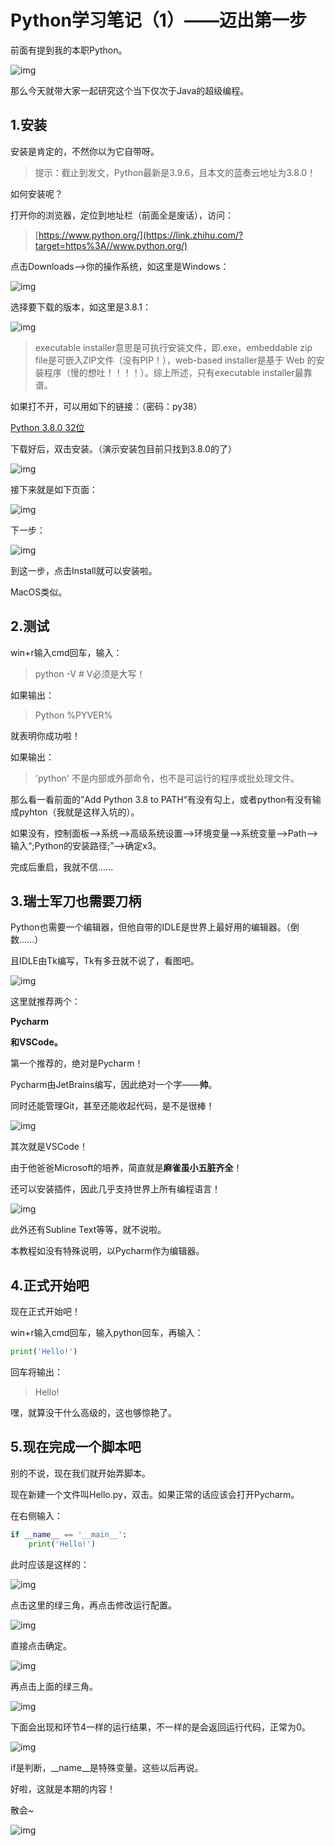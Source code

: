 # Python学习笔记（1）——迈出第一步

前面有提到我的本职Python。

![img](https://pic4.zhimg.com/80/v2-17f74c61c8e84eb0b4d13d2c61022617_720w.jpg)

那么今天就带大家一起研究这个当下仅次于Java的超级编程。

## 1.安装

安装是肯定的，不然你以为它自带呀。

> 提示：截止到发文，Python最新是3.9.6，且本文的蓝奏云地址为3.8.0！

如何安装呢？

打开你的浏览器，定位到地址栏（前面全是废话），访问：

> [https://www.python.org/](https://link.zhihu.com/?target=https%3A//www.python.org/)

点击Downloads-->你的操作系统，如这里是Windows：

![img](https://pic1.zhimg.com/80/v2-e29f03088694aacb6d78f9c2d4b48bf4_720w.jpg)

选择要下载的版本，如这里是3.8.1：

![img](https://pic2.zhimg.com/80/v2-c5d757c62d181a66afec8db50bff1989_720w.jpg)

> executable installer意思是可执行安装文件，即.exe，embeddable zip file是可嵌入ZIP文件（没有PIP！），web-based installer是基于 Web 的安装程序（慢的想吐！！！！）。综上所述，只有executable installer最靠谱。

如果打不开，可以用如下的链接：（密码：py38）

[Python 3.8.0 32位](kangzexi.lanzoui.com/iCir5sf2ckh)

下载好后，双击安装。（演示安装包目前只找到3.8.0的了）

![img](https://pic3.zhimg.com/80/v2-3073c5ec0225c59ab5a51a3d2f2be142_720w.jpg)

接下来就是如下页面：

![img](https://pic1.zhimg.com/80/v2-a3baa2325412819cbec5c7001c8eb728_720w.jpg)

下一步：

![img](https://pic4.zhimg.com/80/v2-8bfd93a65bae43536e1192ac9fe8af3f_720w.jpg)

到这一步，点击Install就可以安装啦。

MacOS类似。

## 2.测试

win+r输入cmd回车，输入：

> python -V # V必须是大写！

如果输出：

> Python %PYVER%

就表明你成功啦！

如果输出：

> 'python' 不是内部或外部命令，也不是可运行的程序或批处理文件。

那么看一看前面的”Add Python 3.8 to PATH“有没有勾上，或者python有没有输成pyhton（我就是这样入坑的）。

如果没有，控制面板-->系统-->高级系统设置-->环境变量-->系统变量-->Path-->输入“;Python的安装路径;”-->确定x3。

完成后重启，我就不信......

## 3.瑞士军刀也需要刀柄

Python也需要一个编辑器，但他自带的IDLE是世界上最好用的编辑器。（倒数......）

且IDLE由Tk编写，Tk有多丑就不说了，看图吧。

![img](https://pic1.zhimg.com/80/v2-d2d7294f2d2c61da89f2d6c625ce8370_720w.jpg)

这里就推荐两个：

**Pycharm**

**和VSCode。**

第一个推荐的，绝对是Pycharm！

Pycharm由JetBrains编写，因此绝对一个字——**帅**。

同时还能管理Git，甚至还能收起代码，是不是很棒！

![img](https://pic3.zhimg.com/80/v2-a2ced9a3c58d2b27d87df0a12b40dd4a_720w.jpg)

其次就是VSCode！

由于他爸爸Microsoft的培养，简直就是**麻雀虽小五脏齐全**！

还可以安装插件，因此几乎支持世界上所有编程语言！

![img](https://pic1.zhimg.com/80/v2-db88b8865ffea8deaef00d333481e4d4_720w.jpg)

此外还有Subline Text等等，就不说啦。

本教程如没有特殊说明，以Pycharm作为编辑器。

## 4.正式开始吧

现在正式开始吧！

win+r输入cmd回车，输入python回车，再输入：

```python
print('Hello!')
```

回车将输出：

> Hello!

嘿，就算没干什么高级的，这也够惊艳了。

## 5.现在完成一个脚本吧

别的不说，现在我们就开始弄脚本。

现在新建一个文件叫Hello.py，双击。如果正常的话应该会打开Pycharm。

在右侧输入：

```python
if __name__ == '__main__':
    print('Hello!')
```

此时应该是这样的：

![img](https://pic3.zhimg.com/80/v2-1972e64e89977df23a80758e30e98016_720w.jpg)

点击这里的绿三角，再点击修改运行配置。

![img](https://pic2.zhimg.com/80/v2-186c7cd4e5502662fa5f1a65a59c7a49_720w.jpg)

直接点击确定。

![img](https://pic3.zhimg.com/80/v2-3df8ff1e9136c3e574407b6f6093ed5a_720w.jpg)

再点击上面的绿三角。

![img](https://pic2.zhimg.com/80/v2-921d9688e06e74dd398e2fc7ab4226d1_720w.jpg)

下面会出现和环节4一样的运行结果，不一样的是会返回运行代码，正常为0。

![img](https://pic3.zhimg.com/80/v2-b4c2c353e1d6ce42e5909c89508b1dc2_720w.jpg)

if是判断，__name__是特殊变量。这些以后再说。

好啦，这就是本期的内容！

散会~

![img](https://pic1.zhimg.com/80/v2-36202fd521f30e7b74a4c2093fa128ec_720w.jpg)
